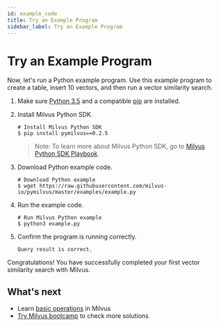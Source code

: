 ```yaml
---
id: example_code
title: Try an Example Program
sidebar_label: Try an Example Program
---
```


# Try an Example Program

Now, let's run a Python example program. Use this example program to create a table, insert 10 vectors, and then run a vector similarity search.


1. Make sure [Python 3.5](https://www.python.org/downloads/) and a compatible [pip](https://pip.pypa.io/en/stable/installing/) are installed.

2. Install Milvus Python SDK.

   ```shell
   # Install Milvus Python SDK
   $ pip install pymilvus==0.2.5
   ```

   > Note: To learn more about Milvus Python SDK, go to [Milvus Python SDK Playbook](https://milvus-io.github.io/milvus-sdk-python/pythondoc/status.html).

3. Download Python example code.

   ```shell
   # Download Python example
   $ wget https://raw.githubusercontent.com/milvus-io/pymilvus/master/examples/example.py
   ```

4. Run the example code.

   ```shell
   # Run Milvus Python example
   $ python3 example.py
   ```

5. Confirm the program is running correctly.

   ```shell
   Query result is correct.
   ```

Congratulations! You have successfully completed your first vector similarity search with Milvus.

## What's next

- Learn [basic operations](milvus_operation.md) in Milvus
- [Try Milvus bootcamp](https://github.com/milvus-io/bootcamp) to check more solutions
